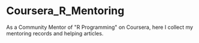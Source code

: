 # Coursera_R_Mentoring
As a Community Mentor of "R Programming" on Coursera, here I collect my mentoring records and helping articles.
